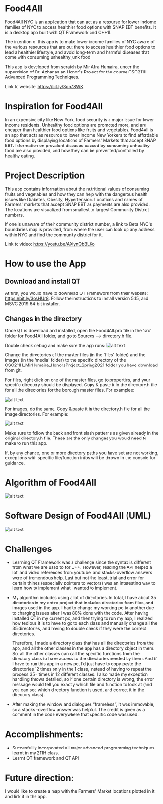 # Food4All

Food4All NYC is an application that can act as a resourse for lower inclome families of NYC to access healthier food options with SNAP EBT benefits. It is a desktop app built with QT Framework and C++11.

The intention of this app is to make lower income families of NYC aware of the various resources that are out there to access healthier food options to lead a healthier lifestyle, and avoid long-term and harmful diseases that come with consuming unhealthy junk food.

This app is developed from scratch by Mir Afra Humaira, under the supervision of Dr. Azhar as an Honor's Project for the course CSC211H Advanced Programming Techniques. 

Link to website: https://bit.ly/3onZ8WK


# Inspiration for Food4All
In an expensive city like New York, food security is a major issue for lower income residents. Unhealthy food options are promoted more, and are cheaper than healthier food options like fruits and vegetables. Food4All is an app that acts as resource to lower income New Yorkers to find affordable food options by displaying locations of Farmers' Markets that accept SNAP EBT. Information on prevalent diseases caused by consuming unhealthy food are also provided, and how they can be prevented/controlled by healthy eating.

# Project Description

This app contains information about the nutritional values of consuming fruits and vegetables and how they can help with the dangerous health issues like Diabetes, Obesity, Hypertension. Locations and names of Farmers' markets that accept SNAP EBT as payments are also provided. The locations are visualized from smallest to largest Community District numbers.

If one is unaware of their community district number, a link to Beta NYC's boundaries map is provided, from where the user can look up any address within NYC and find the community district for it.

Link to video: https://youtu.be/AXlynQbBL6o

# How to use the App

## Download and install QT

At first, you would have to download QT Framework from their website: https://bit.ly/3osHUr8. Follow the instructions to install version 5.15, and MSVC 2019 64-bit installer.

## Changes in the directory

Once QT is download and installed, open the Food4All.pro file in the 'src' folder for Food4All folder, and go to Sources --> directory.h file. 

Double check debug and make sure the app runs:
![alt text](media/runQT.jpg)

Change the directories of the master files (in the 'files' folder) and the images (in the 'media' folder) to the specific directory of the CSC211H_MirHumaira_HonorsProject_Spring2021 folder you have download from git. 

For files, right click on one of the master files, go to properties, and your specific directory should be displayed. Copy & paste it in the directory.h file for all the directories for the borough master files. For examplee:

![alt text](media/filedirectory.jpg)

For images, do the same. Copy & paste it in the directory.h file for all the image directories. For example: 

![alt text](media/imagedirectory.jpg)

Make sure to follow the back and front slash patterns as given already in the original directory.h file.
These are the only changes you would need to make to run this app. 

If, by any chance, one or more directory paths you have set are not working, exceptions with specific file/function infos will be thrown in the console for guidance.

# Algorithm of Food4All

![alt text](media/flowchart2.png)

# Software Design of Food4All (UML)

![alt text](media/UML.png)

# Challenges

* Learning QT Framework was a challenge since the syntax is different from what we are used to for C++. However, reading the API helped a lot, and video references from youtube, and stacks-overflow answers were of tremendous help. Last but not the least, trial and error for certain things (especially pointers to vectors) was an interesting way to learn how to implement what I wanted to implement.

* My algorithm includes using a lot of directories. In total, I have about 35 directories in my entire project that includes directories from files, and images used in the app.   I had to change my working pc to another due to charging issues after I was 80% done with the code. After having installed QT in my current pc, and then trying to run my app,   I realized how tedious it is to have to go to each class and manually change all the 35 directories, and having to double check if they were the correct directories. 



  Therefore, I made a directory class that has all the directories from the app, and all the other classes in the app has a directory object in them. So, all the other classes     can call the specific functions from the directory class to have access to the directories needed by them. And if I have to run this app in a new pc, I’d just have to copy       paste the directories 12 times only in the 1 class, instead of having to repeat the process 35+ times in 12 different classes. I also made my exception  handling throws         detailed, so if one certain directory is wrong, the error message would tell you exactly which file and function to look at (and you can see which directory function is used,   and correct it in the directory class).



* After making the window and dialogues “frameless”, it was immovable, so a stacks -overflow answer was helpful. The credit is given as a comment in the code everywhere that specific code was used.

# Accomplishments:

* Succesfullly incorporated all major advanced programming techniques learnt in my 211H class.
* Learnt QT framework and QT API

# Future direction: 

I would like to create a map with the Farmers' Market locations plotted in it and link it in the app.


